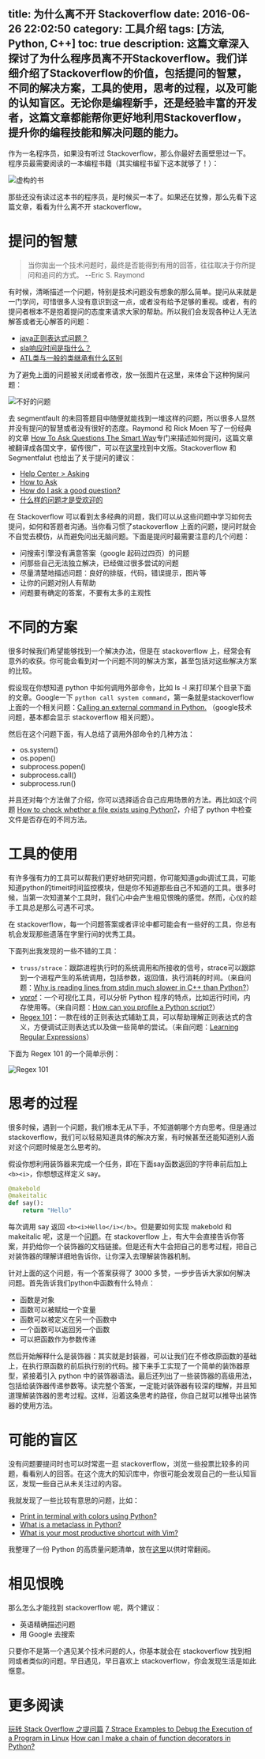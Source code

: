 title: 为什么离不开 Stackoverflow
date: 2016-06-26 22:02:50
category: 工具介绍
tags: [方法, Python, C++]
toc: true
description: 这篇文章深入探讨了为什么程序员离不开Stackoverflow。我们详细介绍了Stackoverflow的价值，包括提问的智慧，不同的解决方案，工具的使用，思考的过程，以及可能的认知盲区。无论你是编程新手，还是经验丰富的开发者，这篇文章都能帮你更好地利用Stackoverflow，提升你的编程技能和解决问题的能力。
---

作为一名程序员，如果没有听过 Stackoverflow，那么你最好去面壁思过一下。程序员最需要阅读的一本编程书籍（其实编程书留下这本就够了！）：

![虚构的书][1]

那些还没有读过这本书的程序员，是时候买一本了。如果还在犹豫，那么先看下这篇文章，看看为什么离不开 stackoverflow。

<!--more -->

# 提问的智慧

> 当你拋出一个技术问题时，最终是否能得到有用的回答，往往取决于你所提问和追问的方式。 --Eric S. Raymond

有时候，清晰描述一个问题，特别是技术问题没有想象的那么简单。提问从来就是一门学问，可惜很多人没有意识到这一点，或者没有给予足够的重视。或者，有的提问者根本不是抱着提问的态度来请求大家的帮助。所以我们会发现各种让人无法解答或者无心解答的问题：

* [java正则表达式问题？](https://segmentfault.com/q/1010000005694368)
* [sla响应时间是指什么？](https://segmentfault.com/q/1010000005695451)
* [ATL类与一般的类继承有什么区别](https://segmentfault.com/q/1010000005694256)

为了避免上面的问题被关闭或者修改，放一张图片在这里，来体会下这种狗屎问题：

![不好的问题][2]

去 segmentfault 的未回答题目中随便就能找到一堆这样的问题，所以很多人显然并没有提问的智慧或者没有很好的态度。Raymond 和 Rick Moen 写了一份经典的文章 [How To Ask Questions The Smart Way](http://www.catb.org/~esr/faqs/smart-questions.html#translations)专门来描述如何提问，这篇文章被翻译成各国文字，留传很广，可以在[这里](https://github.com/ryanhanwu/How-To-Ask-Questions-The-Smart-Way/blob/master/README-zh_CN.md)找到中文版。Stackoverflow 和 Segmentfalut 也给出了关于提问的建议：

* [Help Center > Asking](https://stackoverflow.com/help/asking)
* [How to Ask](https://stackoverflow.com/questions/ask/advice)
* [How do I ask a good question?](https://stackoverflow.com/help/how-to-ask)
* [什么样的问题才是受欢迎的](https://segmentfault.com/faq#what-should-ask)

在 Stackoverflow 可以看到太多经典的问题，我们可以从这些问题中学习如何去提问，如何和答题者沟通。当你看习惯了stackoverflow 上面的问题，提问时就会不自觉去模仿，从而避免问出无脑问题。下面是提问时最需要注意的几个问题：

* 问搜索引擎没有满意答案（google 起码过四页）的问题
* 问那些自己无法独立解决，已经做过很多尝试的问题
* 尽量清楚地描述问题：良好的排版，代码，错误提示，图片等
* 让你的问题对别人有帮助
* 问题要有确定的答案，不要有太多的主观性

# 不同的方案

很多时候我们希望能够找到一个解决办法，但是在 stackoverflow 上，经常会有意外的收获。你可能会看到对一个问题不同的解决方案，甚至包括对这些解决方案的比较。

假设现在你想知道 python 中如何调用外部命令，比如 ls -l 来打印某个目录下面的文章。Google一下 `python call system command`，第一条就是stackoverflow 上面的一个相关问题：[Calling an external command in Python.](http://stackoverflow.com/questions/89228/calling-an-external-command-in-python) （google技术问题，基本都会显示 stackoverflow 相关问题）。

然后在这个问题下面，有人总结了调用外部命令的几种方法：

* os.system()
* os.popen()
* subprocess.popen()
* subprocess.call()
* subprocess.run()

并且还对每个方法做了介绍，你可以选择适合自己应用场景的方法。再比如这个问题 [How to check whether a file exists using Python?](http://stackoverflow.com/questions/82831/how-to-check-whether-a-file-exists-using-python)，介绍了 python 中检查文件是否存在的不同方法。

# 工具的使用

有许多强有力的工具可以帮我们更好地研究问题，你可能知道gdb调试工具，可能知道python的timeit时间监控模块，但是你不知道那些自己不知道的工具。很多时候，当第一次知道某个工具时，我们心中会产生相见恨晚的感觉。然而，心仪的趁手工具总是那么可遇不可求。

在 stackoverflow，每一个问题答案或者评论中都可能会有一些好的工具，你总有机会发现那些遗落在字里行间的优秀工具。

下面列出我发现的一些不错的工具：

* `truss/strace`：跟踪进程执行时的系统调用和所接收的信号，strace可以跟踪到一个进程产生的系统调用，包括参数，返回值，执行消耗的时间。（来自问题：[Why is reading lines from stdin much slower in C++ than Python?](https://stackoverflow.com/questions/9371238/why-is-reading-lines-from-stdin-much-slower-in-c-than-python)）
* [vprof](https://github.com/nvdv/vprof)：一个可视化工具，可以分析 Python 程序的特点，比如运行时间，内存使用等。（来自问题：[How can you profile a Python script?](https://stackoverflow.com/questions/582336/how-can-you-profile-a-python-script)）
* [Regex 101](http://www.regex101.com/)：一款在线的正则表达式辅助工具，可以帮助理解正则表达式的含义，方便调试正则表达式以及做一些简单的尝试。（来自问题：[Learning Regular Expressions](http://stackoverflow.com/questions/4736/learning-regular-expressions)）

下面为 Regex 101 的一个简单示例：

![Regex 101][3]

# 思考的过程

很多时候，遇到一个问题，我们根本无从下手，不知道朝哪个方向思考。但是通过 stackoverflow，我们可以轻易知道具体的解决方案，有时候甚至还能知道别人面对这个问题时候是怎么思考的。

假设你想利用装饰器来完成一个任务，即在下面say函数返回的字符串前后加上`<b><i>`，你想想这样定义 say。

```python
@makebold
@makeitalic
def say():
    return "Hello"
```

每次调用 say 返回 `<b><i>Hello</i></b>`。但是要如何实现 makebold 和 makeitalic 呢，这是一个[问题](https://stackoverflow.com/questions/739654/how-can-i-make-a-chain-of-function-decorators-in-python)。在 stackoverflow 上，有大牛会直接告诉你答案，并扔给你一个装饰器的文档链接。但是还有大牛会把自己的思考过程，把自己对装饰器的理解详细地告诉你，让你深入去理解装饰器机制。

针对上面的这个问题，有一个答案获得了 3000 多赞，一步步告诉大家如何解决问题。首先告诉我们python中函数有什么特点：

* 函数是对象
* 函数可以被赋给一个变量
* 函数可以被定义在另一个函数中
* 一个函数可以返回另一个函数
* 可以把函数作为参数传递

然后开始解释什么是装饰器：其实就是封装器，可以让我们在不修改原函数的基础上，在执行原函数的前后执行别的代码。接下来手工实现了一个简单的装饰器原型，紧接着引入 python 中的装饰器语法。最后还列出了一些装饰器的高级用法，包括给装饰器传递参数等。读完整个答案，一定能对装饰器有较深的理解，并且知道理解装饰器的思考过程。这样，沿着这条思考的路径，你自己就可以推导出装饰器的使用方法。

# 可能的盲区

没有问题要提问时也可以时常逛一逛 stackoverflow，浏览一些投票比较多的问题，看看别人的回答。在这个庞大的知识库中，你很可能会发现自己的一些认知盲区，发现一些自己从未关注过的内容。

我就发现了一些比较有意思的问题，比如：

* [Print in terminal with colors using Python?](http://stackoverflow.com/questions/287871/print-in-terminal-with-colors-using-python)
* [What is a metaclass in Python?](http://stackoverflow.com/questions/100003/what-is-a-metaclass-in-python)
* [What is your most productive shortcut with Vim?](http://stackoverflow.com/questions/1218390/what-is-your-most-productive-shortcut-with-vim)

我整理了一份 Python 的高质量问题清单，放在[这里](https://github.com/xuelangZF/CS_Offer/blob/master/More/Python_StackOverflow.md)以供时常翻阅。

# 相见恨晚

那么怎么才能找到 stackoverflow 呢，两个建议：

* 英语精确描述问题
* 用 Google 去搜索

只要你不是第一个遇见某个技术问题的人，你基本就会在 stackoverflow 找到相同或者类似的问题。早日遇见，早日喜欢上 stackoverflow，你会发现生活是如此惬意。

# 更多阅读

[玩转 Stack Overflow 之提问篇](http://blog.jobbole.com/101980/)
[7 Strace Examples to Debug the Execution of a Program in Linux](http://www.thegeekstuff.com/2011/11/strace-examples/)
[How can I make a chain of function decorators in Python?](https://stackoverflow.com/questions/739654/how-can-i-make-a-chain-of-function-decorators-in-python)



[1]: https://slefboot-1251736664.cos.ap-beijing.myqcloud.com/20160626_stackoverflow_book.jpg
[2]: https://slefboot-1251736664.cos.ap-beijing.myqcloud.com/20160626_shit_questions.png
[3]: https://slefboot-1251736664.cos.ap-beijing.myqcloud.com/20160626_regex101.png

